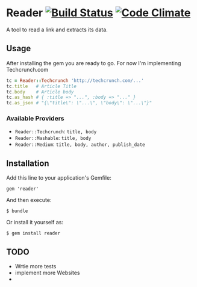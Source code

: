 # Reader [![Build Status](https://travis-ci.org/amrnt/reader.png?branch=master)](https://travis-ci.org/amrnt/reader) [![Code Climate](https://codeclimate.com/badge.png)](https://codeclimate.com/github/amrnt/reader)

A tool to read a link and extracts its data.

## Usage

After installing the gem you are ready to go. For now I'm implementing Techcrunch.com

```ruby
tc = Reader::Techcrunch 'http://techcrunch.com/...'
tc.title   # Article Title
tc.body    # Article body
tc.as_hash # { :title => "...", :body => "..." }
tc.as_json # "{\"title\": \"...\", \"body\": \"...\"}"
```

### Available Providers

* `Reader::Techcrunch`: `title, body`
* `Reader::Mashable`: `title, body`
* `Reader::Medium`: `title, body, author, publish_date`

## Installation

Add this line to your application's Gemfile:

    gem 'reader'

And then execute:

    $ bundle

Or install it yourself as:

    $ gem install reader

## TODO

* Wrtie more tests
* implement more Websites
* 
